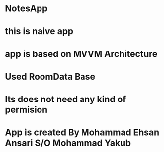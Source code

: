 # NotesApp
# this is naive app
# app is based on MVVM Architecture 
# Used RoomData Base
# Its does not need any kind of permision
# App is created By Mohammad Ehsan Ansari S/O Mohammad Yakub
